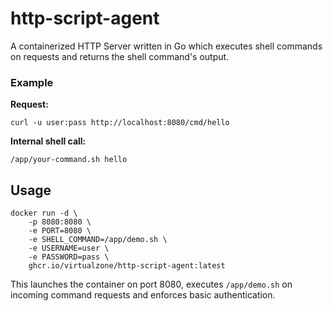 # http-script-agent
A containerized HTTP Server written in Go which executes shell commands on requests and returns the shell command's output.

### Example
**Request:**
```
curl -u user:pass http://localhost:8080/cmd/hello
```

**Internal shell call:**
```
/app/your-command.sh hello
```

## Usage
```
docker run -d \
    -p 8080:8080 \
    -e PORT=8080 \
    -e SHELL_COMMAND=/app/demo.sh \
    -e USERNAME=user \
    -e PASSWORD=pass \
    ghcr.io/virtualzone/http-script-agent:latest
```

This launches the container on port 8080, executes ```/app/demo.sh``` on incoming command requests and enforces basic authentication.